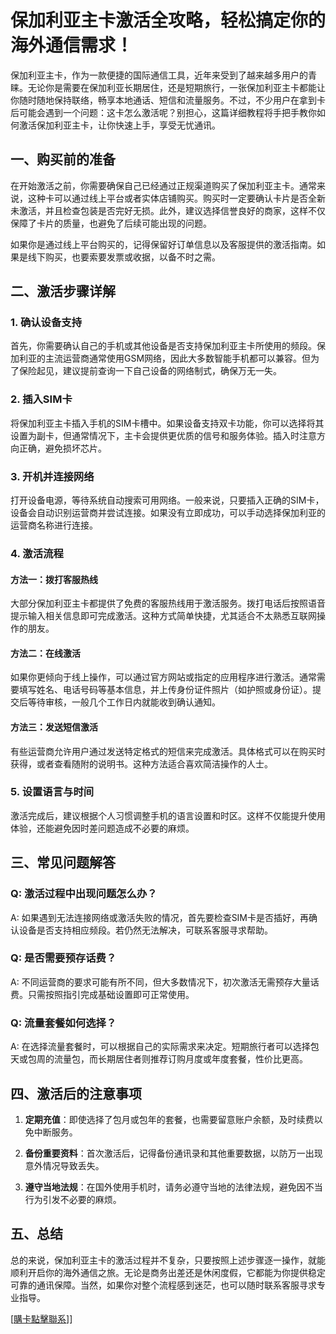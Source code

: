 # 保加利亚主卡激活全攻略，轻松搞定你的海外通信需求！

保加利亚主卡，作为一款便捷的国际通信工具，近年来受到了越来越多用户的青睐。无论你是需要在保加利亚长期居住，还是短期旅行，一张保加利亚主卡都能让你随时随地保持联络，畅享本地通话、短信和流量服务。不过，不少用户在拿到卡后可能会遇到一个问题：这卡怎么激活呢？别担心，这篇详细教程将手把手教你如何激活保加利亚主卡，让你快速上手，享受无忧通讯。

## 一、购买前的准备

在开始激活之前，你需要确保自己已经通过正规渠道购买了保加利亚主卡。通常来说，这种卡可以通过线上平台或者实体店铺购买。购买时一定要确认卡片是否全新未激活，并且检查包装是否完好无损。此外，建议选择信誉良好的商家，这样不仅保障了卡片的质量，也避免了后续可能出现的问题。

如果你是通过线上平台购买的，记得保留好订单信息以及客服提供的激活指南。如果是线下购买，也要索要发票或收据，以备不时之需。

## 二、激活步骤详解

### 1. 确认设备支持

首先，你需要确认自己的手机或其他设备是否支持保加利亚主卡所使用的频段。保加利亚的主流运营商通常使用GSM网络，因此大多数智能手机都可以兼容。但为了保险起见，建议提前查询一下自己设备的网络制式，确保万无一失。

### 2. 插入SIM卡

将保加利亚主卡插入手机的SIM卡槽中。如果设备支持双卡功能，你可以选择将其设置为副卡，但通常情况下，主卡会提供更优质的信号和服务体验。插入时注意方向正确，避免损坏芯片。

### 3. 开机并连接网络

打开设备电源，等待系统自动搜索可用网络。一般来说，只要插入正确的SIM卡，设备会自动识别运营商并尝试连接。如果没有立即成功，可以手动选择保加利亚的运营商名称进行连接。

### 4. 激活流程

#### 方法一：拨打客服热线

大部分保加利亚主卡都提供了免费的客服热线用于激活服务。拨打电话后按照语音提示输入相关信息即可完成激活。这种方式简单快捷，尤其适合不太熟悉互联网操作的朋友。

#### 方法二：在线激活

如果你更倾向于线上操作，可以通过官方网站或指定的应用程序进行激活。通常需要填写姓名、电话号码等基本信息，并上传身份证件照片（如护照或身份证）。提交后等待审核，一般几个工作日内就能收到确认通知。

#### 方法三：发送短信激活

有些运营商允许用户通过发送特定格式的短信来完成激活。具体格式可以在购买时获得，或者查看随附的说明书。这种方法适合喜欢简洁操作的人士。

### 5. 设置语言与时间

激活完成后，建议根据个人习惯调整手机的语言设置和时区。这样不仅能提升使用体验，还能避免因时差问题造成不必要的麻烦。

## 三、常见问题解答

### Q: 激活过程中出现问题怎么办？

A: 如果遇到无法连接网络或激活失败的情况，首先要检查SIM卡是否插好，再确认设备是否支持相应频段。若仍然无法解决，可联系客服寻求帮助。

### Q: 是否需要预存话费？

A: 不同运营商的要求可能有所不同，但大多数情况下，初次激活无需预存大量话费。只需按照指引完成基础设置即可正常使用。

### Q: 流量套餐如何选择？

A: 在选择流量套餐时，可以根据自己的实际需求来决定。短期旅行者可以选择包天或包周的流量包，而长期居住者则推荐订购月度或年度套餐，性价比更高。

## 四、激活后的注意事项

1. **定期充值**：即使选择了包月或包年的套餐，也需要留意账户余额，及时续费以免中断服务。
   
2. **备份重要资料**：首次激活后，记得备份通讯录和其他重要数据，以防万一出现意外情况导致丢失。

3. **遵守当地法规**：在国外使用手机时，请务必遵守当地的法律法规，避免因不当行为引发不必要的麻烦。

## 五、总结

总的来说，保加利亚主卡的激活过程并不复杂，只要按照上述步骤逐一操作，就能顺利开启你的海外通信之旅。无论是商务出差还是休闲度假，它都能为你提供稳定可靠的通讯保障。当然，如果你对整个流程感到迷茫，也可以随时联系客服寻求专业指导。

[[購卡點擊聯系](https://t.me/s/esim1088)]]